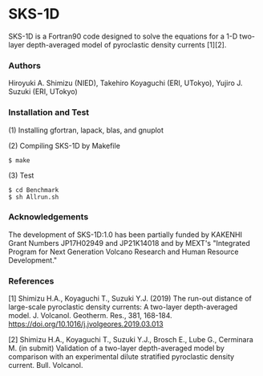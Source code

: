 # SKS-1D
SKS-1D is a Fortran90 code designed to solve the equations for a 1-D two-layer depth-averaged model of pyroclastic density currents [1][2].


### Authors
Hiroyuki A. Shimizu (NIED), Takehiro Koyaguchi (ERI, UTokyo), Yujiro J. Suzuki (ERI, UTokyo)


### Installation and Test
(1) Installing gfortran, lapack, blas, and gnuplot

(2) Compiling SKS-1D by Makefile

    $ make

(3) Test

    $ cd Benchmark
    $ sh Allrun.sh


### Acknowledgements
The development of SKS-1D:1.0 has been partially funded by KAKENHI Grant Numbers JP17H02949 and JP21K14018 and by MEXT's "Integrated Program for Next Generation Volcano Research and Human Resource Development."


### References
[1] Shimizu H.A., Koyaguchi T., Suzuki Y.J. (2019) The run-out distance of large-scale pyroclastic density currents: A two-layer depth-averaged model. J. Volcanol. Geotherm. Res., 381, 168-184. https://doi.org/10.1016/j.jvolgeores.2019.03.013

[2] Shimizu H.A., Koyaguchi T., Suzuki Y.J., Brosch E., Lube G., Cerminara M. (in submit) Validation of a two-layer depth-averaged model by comparison with an experimental dilute stratified pyroclastic density current. Bull. Volcanol.

